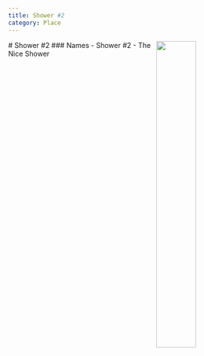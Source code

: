 ```yaml
---
title: Shower #2
category: Place
---
```

<img src="https://raw.githubusercontent.com/MeanyLodge/meanylodge.github.com/assets/img/2020-Shower-2.jpeg" align="right" style="width: 40%;">
# Shower #2
### Names
- Shower #2
- The Nice Shower